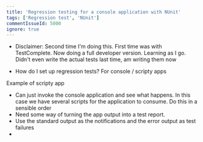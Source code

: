 ```yaml
---
title: 'Regression testing for a console application with NUnit'
tags: ['Regression test', 'NUnit']
commentIssueId: 5000
ignore: true
---
```


* Disclaimer: Second time I'm doing this. First time was with TestComplete. Now doing a full developer version. Learning as I go. Didn't even write the actual tests last time, am writing them now

* How do I set up regression tests? For console / scripty apps

Example of scripty app

* Can just invoke the console application and see what happens. In this case we have several scripts for the application to consume. Do this in a sensible order
* Need some way of turning the app output into a test report.
 * Use the standard output as the notifications and the error output as test failures
* 